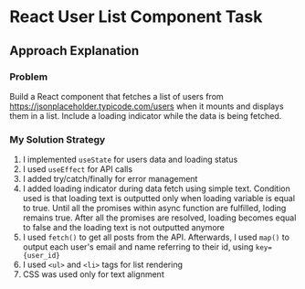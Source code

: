 # React User List Component Task

## Approach Explanation

### Problem
Build a React component that fetches a list of users from https://jsonplaceholder.typicode.com/users when it mounts and displays them in a list. Include a loading indicator while the data is being fetched.

### My Solution Strategy

1. I implemented `useState` for users data and loading status
2. I used `useEffect` for API calls
3. I added try/catch/finally for error management
4. I added loading indicator during data fetch using simple text. Condition used is that loading text is outputted only when loading variable is equal to true. Until all the promises within async function are fulfilled, loding remains true. After all the promises are resolved, loading becomes equal to false and the loading text is not outputted anymore
5. I used `fetch()` to get all posts from the API. Afterwards, I used `map()` to output each user's email and name referring to their id, using `key={user_id}` 
6. I used `<ul>` and `<li>` tags for list rendering
7. CSS was used only for text alignment 